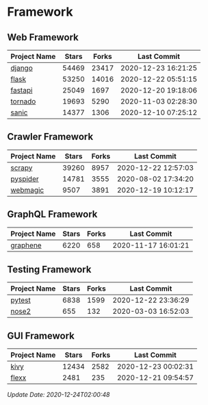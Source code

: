 # Framework

## Web Framework
| Project Name | Stars | Forks | Last Commit |
| ------------ | ----- | ----- | ----------- |
| [django](https://github.com/django/django) | 54469 | 23417 | 2020-12-23 16:21:25 |
| [flask](https://github.com/pallets/flask) | 53250 | 14016 | 2020-12-22 05:51:15 |
| [fastapi](https://github.com/tiangolo/fastapi) | 25049 | 1697 | 2020-12-20 19:18:06 |
| [tornado](https://github.com/tornadoweb/tornado) | 19693 | 5290 | 2020-11-03 02:28:30 |
| [sanic](https://github.com/huge-success/sanic) | 14377 | 1306 | 2020-12-10 07:25:12 |

## Crawler Framework
| Project Name | Stars | Forks | Last Commit |
| ------------ | ----- | ----- | ----------- |
| [scrapy](https://github.com/scrapy/scrapy) | 39260 | 8957 | 2020-12-22 12:57:03 |
| [pyspider](https://github.com/binux/pyspider) | 14781 | 3555 | 2020-08-02 17:34:20 |
| [webmagic](https://github.com/code4craft/webmagic) | 9507 | 3891 | 2020-12-19 10:12:17 |

## GraphQL Framework
| Project Name | Stars | Forks | Last Commit |
| ------------ | ----- | ----- | ----------- |
| [graphene](https://github.com/graphql-python/graphene) | 6220 | 658 | 2020-11-17 16:01:21 |

## Testing Framework
| Project Name | Stars | Forks | Last Commit |
| ------------ | ----- | ----- | ----------- |
| [pytest](https://github.com/pytest-dev/pytest) | 6838 | 1599 | 2020-12-22 23:36:29 |
| [nose2](https://github.com/nose-devs/nose2) | 655 | 132 | 2020-03-03 16:52:03 |

## GUI Framework
| Project Name | Stars | Forks | Last Commit |
| ------------ | ----- | ----- | ----------- |
| [kivy](https://github.com/kivy/kivy) | 12434 | 2582 | 2020-12-23 00:02:31 |
| [flexx](https://github.com/flexxui/flexx) | 2481 | 235 | 2020-12-21 09:54:57 |

*Update Date: 2020-12-24T02:00:48*